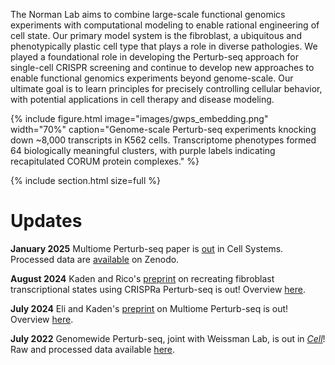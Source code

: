 ---
---

The Norman Lab aims to combine large-scale functional genomics experiments with computational modeling to enable rational engineering of cell state. Our primary model system is the fibroblast, a ubiquitous and phenotypically plastic cell type that plays a role in diverse pathologies. We played a foundational role in developing the Perturb-seq approach for single-cell CRISPR screening and continue to develop new approaches to enable functional genomics experiments beyond genome-scale. Our ultimate goal is to learn principles for precisely controlling cellular behavior, with potential applications in cell therapy and disease modeling.

{% include figure.html image="images/gwps_embedding.png" width="70%" caption="Genome-scale Perturb-seq experiments knocking down ~8,000 transcripts in K562 cells. Transcriptome phenotypes formed 64 biologically meaningful clusters, with purple labels indicating recapitulated CORUM protein complexes." %}

{%
  include section.html
  size=full
%}
# Updates
**January 2025** Multiome Perturb-seq paper is [out](https://www.cell.com/cell-systems/fulltext/S2405-4712(24)00366-1) in Cell Systems. Processed data are [available](https://zenodo.org/records/15116138) on Zenodo.

**August 2024** Kaden and Rico's [preprint](https://www.biorxiv.org/content/10.1101/2024.07.31.606073v1) on recreating fibroblast transcriptional states using CRISPRa Perturb-seq is out! Overview [here](https://x.com/thenormanlab/status/1820846082626068862).

**July 2024** Eli and Kaden's [preprint](https://www.biorxiv.org/content/10.1101/2024.07.26.605307v1) on Multiome Perturb-seq is out! Overview [here](https://x.com/thenormanlab/status/1817964077848940765). 

**July 2022** Genomewide Perturb-seq, joint with Weissman Lab, is out in [_Cell_](https://www.sciencedirect.com/science/article/pii/S0092867422005979)! Raw and processed data available [here](https://gwps.wi.mit.edu/).
